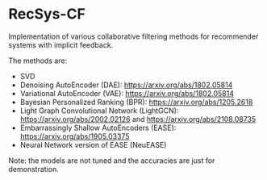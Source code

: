 # RecSys-CF
Implementation of various collaborative filtering methods for recommender systems with implicit feedback.

The methods are:
 * SVD
 * Denoising AutoEncoder (DAE): https://arxiv.org/abs/1802.05814
 * Variational AutoEncoder (VAE): https://arxiv.org/abs/1802.05814
 * Bayesian Personalized Ranking (BPR): https://arxiv.org/abs/1205.2618
 * Light Graph Convolutional Network (LightGCN): https://arxiv.org/abs/2002.02126 and https://arxiv.org/abs/2108.08735
 * Embarrassingly Shallow AutoEncoders (EASE): https://arxiv.org/abs/1905.03375
 * Neural Network version of EASE (NeuEASE)
 
Note: the models are not tuned and the accuracies are just for demonstration.
